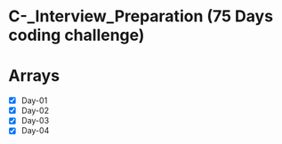 # C-\_Interview_Preparation (75 Days coding challenge)

# Arrays

- [x] Day-01
- [x] Day-02
- [x] Day-03
- [x] Day-04
